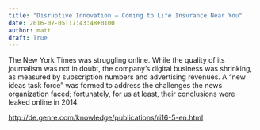 ```yaml
---
title: "Disruptive Innovation – Coming to Life Insurance Near You"
date: 2016-07-05T17:43:48+0100
author: matt
draft: True
---
```

The New York Times was struggling online. While the quality of its journalism was not in doubt, the company’s digital business was shrinking, as measured by subscription numbers and advertising revenues. A “new ideas task force” was formed to address the challenges the news organization faced; fortunately, for us at least, their conclusions were leaked online in 2014.

http://de.genre.com/knowledge/publications/ri16-5-en.html

